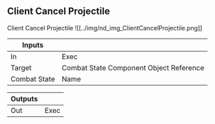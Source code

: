 ## Client Cancel Projectile
Client Cancel Projectile
![[../img/nd_img_ClientCancelProjectile.png]]

|Inputs||
|--|--|
| In | Exec |
| Target | Combat State Component Object Reference |
| Combat State | Name |

|Outputs||
|--|--|
| Out | Exec |
